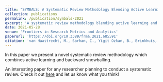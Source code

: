 ```yaml
---
title: "SYMBALS: A Systematic Review Methodology Blending Active Learning and Snowballing"
collection: publications
permalink: /publication/symbals-2021
excerpt: 'A systematic review methodology blending active learning and backward snowballing.'
date: 2021-05-28
venue: 'Frontiers in Research Metrics and Analytics'
paperurl: 'https://doi.org/10.3389/frma.2021.685591'
citation: 'van Haastrecht, M., Sarhan, I., Yigit Ozkan, B., Brinkhuis, M., & Spruit, M. (2021). SYMBALS: A Systematic Review Methodology Blending Active Learning and Snowballing. <i>Frontiers in research metrics and analytics<i>, 6, 33.'
---
```

In this paper we present a novel systematic review methodology which combines active learning and backward snowballing.
  
An interesting paper for any researcher planning to conduct a systematic review. Check it out [here](https://doi.org/10.3389/frma.2021.685591) and let us know what you think!
